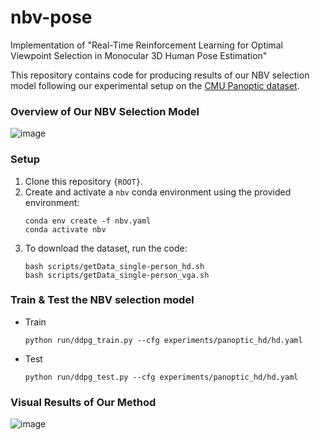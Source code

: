 # nbv-pose
Implementation of "Real-Time Reinforcement Learning for Optimal Viewpoint Selection in Monocular 3D Human Pose Estimation"

This repository contains code for producing results of our NBV selection model following our experimental setup on the [CMU Panoptic dataset](https://github.com/CMU-Perceptual-Computing-Lab/panoptic-toolbox).

### Overview of Our NBV Selection Model
![image](https://github.com/hyeon0819/nbv-pose/assets/153258272/89ddb67e-1d0e-4af9-b235-0b786811b2c1)

### Setup
1. Clone this repository `{ROOT}`.
2. Create and activate a `nbv` conda environment using the provided environment:
   ```
   conda env create -f nbv.yaml
   conda activate nbv
   ```   
3. To download the dataset, run the code:
     ```
     bash scripts/getData_single-person_hd.sh
     bash scripts/getData_single-person_vga.sh
     ```

### Train & Test the NBV selection model
- Train
   ```
   python run/ddpg_train.py --cfg experiments/panoptic_hd/hd.yaml
   ```

- Test
   ```
   python run/ddpg_test.py --cfg experiments/panoptic_hd/hd.yaml 
   ```

### Visual Results of Our Method
![image](https://github.com/hyeon0819/nbv-pose/assets/153258272/49b1c4ed-8939-48ee-a828-b9e98def2ea4)
